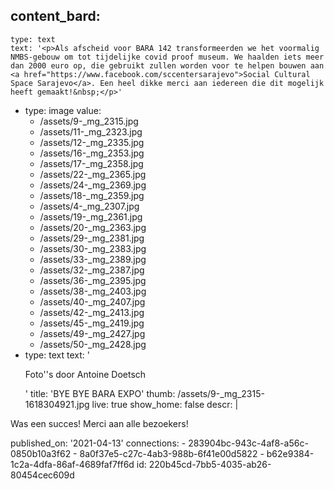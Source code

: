 content_bard:
  -
    type: text
    text: '<p>Als afscheid voor BARA 142 transformeerden we het voormalig NMBS-gebouw om tot tijdelijke covid proof museum. We haalden iets meer dan 2000 euro op, die gebruikt zullen worden voor te helpen bouwen aan <a href="https://www.facebook.com/sccentersarajevo">Social Cultural Space Sarajevo</a>. Een heel dikke merci aan iedereen die dit mogelijk heeft gemaakt!&nbsp;</p>'
  -
    type: image
    value:
      - /assets/9-_mg_2315.jpg
      - /assets/11-_mg_2323.jpg
      - /assets/12-_mg_2335.jpg
      - /assets/16-_mg_2353.jpg
      - /assets/17-_mg_2358.jpg
      - /assets/22-_mg_2365.jpg
      - /assets/24-_mg_2369.jpg
      - /assets/18-_mg_2359.jpg
      - /assets/4-_mg_2307.jpg
      - /assets/19-_mg_2361.jpg
      - /assets/20-_mg_2363.jpg
      - /assets/29-_mg_2381.jpg
      - /assets/30-_mg_2383.jpg
      - /assets/33-_mg_2389.jpg
      - /assets/32-_mg_2387.jpg
      - /assets/36-_mg_2395.jpg
      - /assets/38-_mg_2403.jpg
      - /assets/40-_mg_2407.jpg
      - /assets/42-_mg_2413.jpg
      - /assets/45-_mg_2419.jpg
      - /assets/49-_mg_2427.jpg
      - /assets/50-_mg_2428.jpg
  -
    type: text
    text: '<p>Foto''s door Antoine Doetsch</p>'
title: 'BYE BYE BARA EXPO'
thumb: /assets/9-_mg_2315-1618304921.jpg
live: true
show_home: false
descr: |
  <p>Was een succes! Merci aan alle bezoekers!
  </p>
published_on: '2021-04-13'
connections:
  - 283904bc-943c-4af8-a56c-0850b10a3f62
  - 8a0f37e5-c27c-4ab3-988b-6f41e00d5822
  - b62e9384-1c2a-4dfa-86af-4689faf7ff6d
id: 220b45cd-7bb5-4035-ab26-80454cec609d
